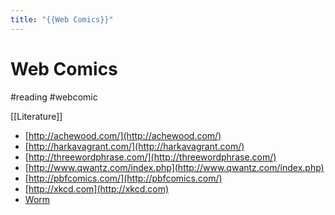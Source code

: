 ```yaml
---
title: "{{Web Comics}}"
---
```

# Web Comics
#reading #webcomic 

[[Literature]]

- [http://achewood.com/](http://achewood.com/)
- [http://harkavagrant.com/](http://harkavagrant.com/)
- [http://threewordphrase.com/](http://threewordphrase.com/)
- [http://www.qwantz.com/index.php](http://www.qwantz.com/index.php)
- [http://pbfcomics.com/](http://pbfcomics.com/)
- [http://xkcd.com](http://xkcd.com)
- [Worm](https://parahumans.wordpress.com/)